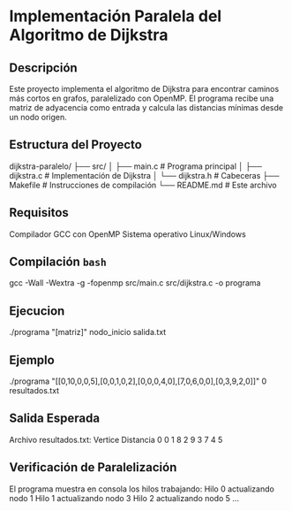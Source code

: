 # Implementación Paralela del Algoritmo de Dijkstra

## Descripción
Este proyecto implementa el algoritmo de Dijkstra para encontrar caminos más cortos en grafos, paralelizado con OpenMP. El programa recibe una matriz de adyacencia como entrada y calcula las distancias mínimas desde un nodo origen.

## Estructura del Proyecto
dijkstra-paralelo/
├── src/
│ ├── main.c # Programa principal
│ ├── dijkstra.c # Implementación de Dijkstra
│ └── dijkstra.h # Cabeceras
├── Makefile # Instrucciones de compilación
└── README.md # Este archivo

## Requisitos
Compilador GCC con OpenMP
Sistema operativo Linux/Windows

## Compilación ```bash```
gcc -Wall -Wextra -g -fopenmp src/main.c src/dijkstra.c -o programa

## Ejecucion
./programa "[matriz]" nodo_inicio salida.txt

## Ejemplo
./programa "[[0,10,0,0,5],[0,0,1,0,2],[0,0,0,4,0],[7,0,6,0,0],[0,3,9,2,0]]" 0 resultados.txt

## Salida Esperada
Archivo resultados.txt:
Vertice Distancia
0 0
1 8
2 9
3 7
4 5

## Verificación de Paralelización
El programa muestra en consola los hilos trabajando:
Hilo 0 actualizando nodo 1
Hilo 1 actualizando nodo 3
Hilo 2 actualizando nodo 5
...
